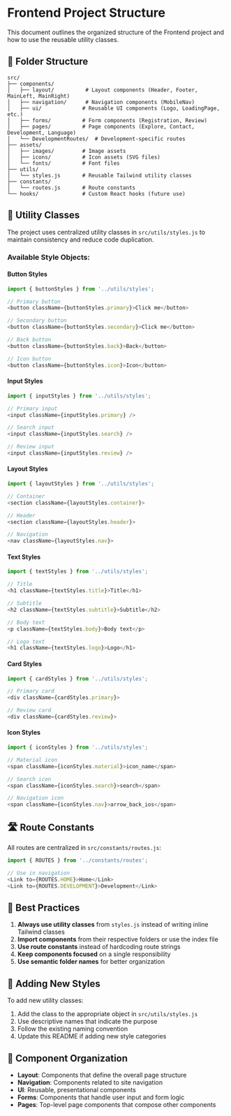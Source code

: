 # Frontend Project Structure

This document outlines the organized structure of the Frontend project and how to use the reusable utility classes.

## 📁 Folder Structure

```
src/
├── components/
│   ├── layout/          # Layout components (Header, Footer, MainLeft, MainRight)
│   ├── navigation/      # Navigation components (MobileNav)
│   ├── ui/             # Reusable UI components (Logo, LoadingPage, etc.)
│   ├── forms/          # Form components (Registration, Review)
│   ├── pages/          # Page components (Explore, Contact, Development, Language)
│   └── DevelopmentRoutes/  # Development-specific routes
├── assets/
│   ├── images/         # Image assets
│   ├── icons/          # Icon assets (SVG files)
│   └── fonts/          # Font files
├── utils/
│   └── styles.js       # Reusable Tailwind utility classes
├── constants/
│   └── routes.js       # Route constants
└── hooks/              # Custom React hooks (future use)
```

## 🎨 Utility Classes

The project uses centralized utility classes in `src/utils/styles.js` to maintain consistency and reduce code duplication.

### Available Style Objects:

#### Button Styles
```javascript
import { buttonStyles } from '../utils/styles';

// Primary button
<button className={buttonStyles.primary}>Click me</button>

// Secondary button
<button className={buttonStyles.secondary}>Click me</button>

// Back button
<button className={buttonStyles.back}>Back</button>

// Icon button
<button className={buttonStyles.icon}>Icon</button>
```

#### Input Styles
```javascript
import { inputStyles } from '../utils/styles';

// Primary input
<input className={inputStyles.primary} />

// Search input
<input className={inputStyles.search} />

// Review input
<input className={inputStyles.review} />
```

#### Layout Styles
```javascript
import { layoutStyles } from '../utils/styles';

// Container
<section className={layoutStyles.container}>

// Header
<section className={layoutStyles.header}>

// Navigation
<nav className={layoutStyles.nav}>
```

#### Text Styles
```javascript
import { textStyles } from '../utils/styles';

// Title
<h1 className={textStyles.title}>Title</h1>

// Subtitle
<h2 className={textStyles.subtitle}>Subtitle</h2>

// Body text
<p className={textStyles.body}>Body text</p>

// Logo text
<h1 className={textStyles.logo}>Logo</h1>
```

#### Card Styles
```javascript
import { cardStyles } from '../utils/styles';

// Primary card
<div className={cardStyles.primary}>

// Review card
<div className={cardStyles.review}>
```

#### Icon Styles
```javascript
import { iconStyles } from '../utils/styles';

// Material icon
<span className={iconStyles.material}>icon_name</span>

// Search icon
<span className={iconStyles.search}>search</span>

// Navigation icon
<span className={iconStyles.nav}>arrow_back_ios</span>
```

## 🛣️ Route Constants

All routes are centralized in `src/constants/routes.js`:

```javascript
import { ROUTES } from '../constants/routes';

// Use in navigation
<Link to={ROUTES.HOME}>Home</Link>
<Link to={ROUTES.DEVELOPMENT}>Development</Link>
```

## 🎯 Best Practices

1. **Always use utility classes** from `styles.js` instead of writing inline Tailwind classes
2. **Import components** from their respective folders or use the index file
3. **Use route constants** instead of hardcoding route strings
4. **Keep components focused** on a single responsibility
5. **Use semantic folder names** for better organization

## 🔧 Adding New Styles

To add new utility classes:

1. Add the class to the appropriate object in `src/utils/styles.js`
2. Use descriptive names that indicate the purpose
3. Follow the existing naming convention
4. Update this README if adding new style categories

## 📱 Component Organization

- **Layout**: Components that define the overall page structure
- **Navigation**: Components related to site navigation
- **UI**: Reusable, presentational components
- **Forms**: Components that handle user input and form logic
- **Pages**: Top-level page components that compose other components 